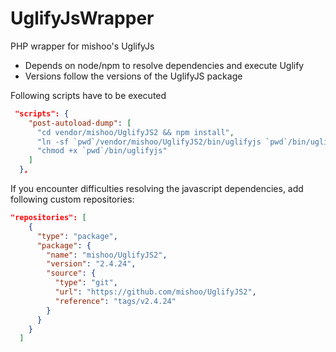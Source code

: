 # UglifyJsWrapper
PHP wrapper for mishoo's UglifyJs

- Depends on node/npm to resolve dependencies and execute Uglify
- Versions follow the versions of the UglifyJS package

Following scripts have to be executed

```json
 "scripts": {
    "post-autoload-dump": [
      "cd vendor/mishoo/UglifyJS2 && npm install",
      "ln -sf `pwd`/vendor/mishoo/UglifyJS2/bin/uglifyjs `pwd`/bin/uglifyjs",
      "chmod +x `pwd`/bin/uglifyjs"
    ]
  },
```


If you encounter difficulties resolving the javascript dependencies, add following custom repositories:

```json
"repositories": [
    {
      "type": "package",
      "package": {
        "name": "mishoo/UglifyJS2",
        "version": "2.4.24",
        "source": {
          "type": "git",
          "url": "https://github.com/mishoo/UglifyJS2",
          "reference": "tags/v2.4.24"
        }
      }
    }    
  ]
```
